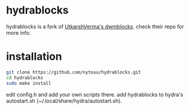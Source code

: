 # hydrablocks

hydrablocks is a fork of [UtkarshVerma's dwmblocks](https://raw.githubusercontent.com/UtkarshVerma/dwmblocks/).
check their repo for more info.

# installation
```sh
git clone https://github.com/nytouu/hydrablocks.git
cd hydrablocks
sudo make install
```

edit config.h and add your own scripts there.
add hydrablocks to hydra's autostart.sh (~/.local/share/hydra/autostart.sh).
